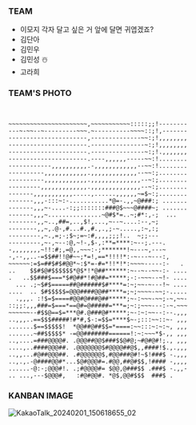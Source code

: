 ### TEAM
- 이모지 각자 달고 싶은 거 앞에 달면 귀엽겠죠?
- 김단아
- 김민우
- 김민성 ☃️
- 고라희

### TEAM'S PHOTO

```


~~~~~~~~~~~~~~~~~~~~~~,~~~~~~~~~~~:::::;;!--------
---~-~~--~---------~~~.~----------~~~~::;!,-------
----------------------,--------------~~:;!,,,,,,,,
----------------------.---------------~:;!,,,,,,,,
----------------------.---------------~:;!.,,,,,,,
----------------------.----,,,,,,-----~~:!........
------------,,,,,,,,,,.-,,,,,,,,,,,,--~~:!........
----------,,,,,,,,,,,,.,,,,,,,,,,,,,--~~:;........
----------,,,,,,,,,,,,.,,,,,,,,,,,,,,--~:;........
---------,,,,,,,,,,,,,.,,,,,,,,,,,,,,--~:;........
-------,,,,,,,,,,,.....,......,,,,,,~=$~:;........
-------,,,-:::~:-...........*@=-.,,~@###:; .......
-------,,,~-....-:;;:::::::###@$~~~@####~; .......
-------,,,~...............~@#$*=..~;#*:,-;  ...   
--------,,~..,##=,..,$!,...,~--~....:--,~;        
--------,,~,.@-,#...#.,#.,.,;-~.....,:~,:;        
---------,~.,=;-;$~;=~:#,,,,;;;!..  ~;;---        
---------,~-,~--:@,~!-,$-,:**=****:~--;.---.      
-,,,,,,,,~!!:#;,=@,,~~~:-;*******!~---~,---~      
-,--,,..-=$$##!!@#~~;*=!,==*!!!!*:-~---~---:,     
~~~~~~:=$=##$#$#@@*~:$*=-#=*!!*!*:~~~~-----:-   . 
..    $$#$@#$$$$$$*@$*!*@##******:~--~--~~-:- ....
.   ..$$###$===*$#@##*!#@##=*****;-:-~~~--~!- ....
  ... .;~$#$=====##@######$#****=:~;~~-~---!~ ....
....  .. $#$$$$$=@@@####@@##****=;~;~~~~-~~;-.....
  .,,,. :!$=$====#@@#@###@##*****;~-:~~~-~~;-~,~~-
::;;:,,,###=$===*==@#=@#####=***=;~:;~~~---:-~.~~~
~~~~~~--#$$@==$=***@#.@###@#*****;~-:~:~~--:--.,,,
..,,,..==$$$#####!#*#,$-:=$$=****$~-;:::~~::~- ,,,
.......$==$$$$$!  *@@##@##$$=*====:~~:::~:~:~, ,,,
.......~##$$$$$* -=@@#######======!:~:~~~*$-,, ,,,
..,....=###@@@@#. .@@@##@@$###$$@#@;~#@#@#!;., ,,,
....,..####@@@##. .@@@@@@@$#@@@@##@$,,####!$.,.,,,
..,,...#@##@@@##. .#@@@@@@$,#@@###@#!~$!###$ -.,,,
..,.,.-@####@@#*...$@#@@@#=.#@@,##@#$$,!#### -,,,,
......-@:-;@@@#!. .;#@@@@#= $@@,@###$$ .###$ -.,,-
.. ...,---$@@@#,   :#@#@@#. *@$,@@#$$$  ###$ .    
```

### KANBAN IMAGE
![KakaoTalk_20240201_150618655_02](https://github.com/DEV-CREW-FOR-KANBAN/KANBAN_PROJECT/assets/145534055/b1caa677-de3e-4d01-8d5e-d8b10ecdc25d)

